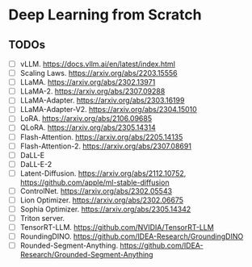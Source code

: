 # Deep Learning from Scratch

## TODOs
- [ ] vLLM. https://docs.vllm.ai/en/latest/index.html
- [ ] Scaling Laws. https://arxiv.org/abs/2203.15556
- [ ] LLaMA. https://arxiv.org/abs/2302.13971
- [ ] LLaMA-2. https://arxiv.org/abs/2307.09288
- [ ] LLaMA-Adapter. https://arxiv.org/abs/2303.16199
- [ ] LLaMA-Adapter-V2. https://arxiv.org/abs/2304.15010
- [ ] LoRA. https://arxiv.org/abs/2106.09685
- [ ] QLoRA. https://arxiv.org/abs/2305.14314
- [ ] Flash-Attention. https://arxiv.org/abs/2205.14135
- [ ] Flash-Attention-2. https://arxiv.org/abs/2307.08691
- [ ] DaLL-E
- [ ] DaLL-E-2
- [ ] Latent-Diffusion. https://arxiv.org/abs/2112.10752, https://github.com/apple/ml-stable-diffusion
- [ ] ControlNet. https://arxiv.org/abs/2302.05543
- [ ] Lion Optimizer. https://arxiv.org/abs/2302.06675
- [ ] Sophia Optimizer. https://arxiv.org/abs/2305.14342
- [ ] Triton server. 
- [ ] TensorRT-LLM. https://github.com/NVIDIA/TensorRT-LLM
- [ ] RoundingDINO. https://github.com/IDEA-Research/GroundingDINO
- [ ] Rounded-Segment-Anything. https://github.com/IDEA-Research/Grounded-Segment-Anything